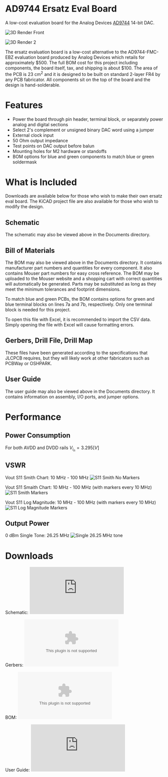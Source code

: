 # AD9744 Ersatz Eval Board
A low-cost evaluation board for the Analog Devices [AD9744](https://www.analog.com/en/products/ad9744.html) 14-bit DAC.

![3D Render Front](https://github.com/DarkArtLabs/AD9744-Ersatz-Eval-Board-Rev.-A/blob/main/Pictures/AD9744%20Ersatz%20Eval%20Board%20Rev.%20A%20RT%20Render%202.png)

![3D Render 2](https://github.com/DarkArtLabs/AD9744-Ersatz-Eval-Board-Rev.-A/blob/main/Pictures/AD9744%20Ersatz%20Eval%20Board%20Rev.%20A%20RT%20Render.png)

The ersatz evaluation board is a low-cost alternative to the AD9744-FMC-EBZ evaluation board produced by Analog Devices which retails for approximately $500. The full BOM cost for this project including components, the board itself, tax, and shipping is about $100. 
The area of the PCB is 23 cm<sup>2</sup> and it is designed to be built on standard 2-layer FR4 by any PCB fabricator. All components sit on the top of the board and the design is hand-solderable. 

# Features
  - Power the board through pin header, terminal block, or separately power analog and digital sections
  - Select 2's complement or unsigned binary DAC word using a jumper
  - External clock input
  - 50 Ohm output impedance
  - Test points on DAC output before balun
  - Mounting holes for M2 hardware or standoffs
  - BOM options for blue and green components to match blue or green soldermask

# What is Included
Downloads are available below for those who wish to make their own ersatz eval board. The KiCAD project file are also available for those who wish to modify the design. 

## Schematic
The schematic may also be viewed above in the Documents directory.

## Bill of Materials
The BOM may also be viewed above in the Documents directory. It contains manufacturer part numbers and quantities for every component. It also contains Mouser part numbers for easy cross reference. The BOM may be uploaded to the Mouser website and a shopping cart with correct quantities will automatically be generated. Parts may be substituted as long as they meet the minimum tolerances and footprint dimensions. 

To match blue and green PCBs, the BOM contains options for green and blue terminal blocks on lines 7a and 7b, respectively. Only one terminal block is needed for this project. 

To open this file with Excel, it is recommended to import the CSV data. Simply opening the file with Excel will cause formatting errors. 

## Gerbers, Drill File, Drill Map
These files have been generated according to the specifications that JLCPCB requires, but they will likely work at other fabricators such as PCBWay or OSHPARK.

## User Guide
The user guide may also be viewed above in the Documents directory. It contains information on assembly, I/O ports, and jumper options.

# Performance

## Power Consumption

For both AVDD and DVDD rails $`V_i_n = 3.295 [V]`$

## VSWR

Vout S11 Smith Chart: 10 MHz - 100 MHz 
![S11 Smith No Markers](https://github.com/DarkArtLabs/AD9744-Ersatz-Eval-Board-Rev.-A/blob/main/Pictures/AD9744_ErsatzEval_RevA_SN1_Rdiff%3D100_Vout_2to1Balun_62Ohms_SmithNoMarkers_9JAN25.png)

Vout S11 Smaith Chart: 10 MHz - 100 MHz (with markers every 10 MHz)
![S11 Smith Markers](https://github.com/DarkArtLabs/AD9744-Ersatz-Eval-Board-Rev.-A/blob/main/Pictures/AD9744_ErsatzEval_RevA_SN1_Rdiff%3D100_Vout_2to1Balun_62Ohms_SmithMarkers_9JAN25.png)

Vout S11 Log Magnitude: 10 MHz - 100 MHz (with markers every 10 MHz)
![S11 Log Magnitude Markers](https://github.com/DarkArtLabs/AD9744-Ersatz-Eval-Board-Rev.-A/blob/main/Pictures/AD9744_ErsatzEval_RevA_SN1_Rdiff%3D100_Vout_2to1Balun_62Ohms_LogMag_9JAN25a.png)
  
## Output Power

0 dBm Single Tone: 26.25 MHz
![Single 26.25 MHz tone](https://github.com/DarkArtLabs/AD9744-Ersatz-Eval-Board-Rev.-A/blob/main/Pictures/AD9744%20Ersatz%20Eval%20Board%20Rev.%20A%2026.25MHz%20tone.png)

# Downloads

Schematic: ![AD9744 Ersatz Eval Board Rev. A Schematic.pdf](https://github.com/DarkArtLabs/AD9744-Ersatz-Eval-Board-Rev.-A/releases/download/A0/AD9744.Ersatz.Eval.Board.Rev.A.Schematic.pdf)

Gerbers: ![AD9744 Ersatz Eval Board Rev. A Gerbers.zip](https://github.com/DarkArtLabs/AD9744-Ersatz-Eval-Board-Rev.-A/releases/download/A0/AD9744.Ersatz.Eval.Board.Rev.A.Gerbers.zip)

BOM: ![AD9744 Ersatz Eval Board Rev. A BOM.csv](https://github.com/DarkArtLabs/AD9744-Ersatz-Eval-Board-Rev.-A/releases/download/A0/AD9744.Ersatz.Eval.Board.Rev.A.BOM.csv)

User Guide: ![AD9744 Ersatz Eval Board Rev. A User Guide.pdf](https://github.com/DarkArtLabs/AD9744-Ersatz-Eval-Board-Rev.-A/releases/download/A0/AD9744.Ersatz.Eval.Board.Rev.A.User.Guide.pdf)

